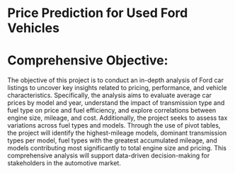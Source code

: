 # Price Prediction for Used Ford Vehicles

# Comprehensive Objective:

The objective of this project is to conduct an in-depth analysis of Ford car listings to uncover key insights related to pricing, performance, and vehicle characteristics. Specifically, the analysis aims to evaluate average car prices by model and year, understand the impact of transmission type and fuel type on price and fuel efficiency, and explore correlations between engine size, mileage, and cost. Additionally, the project seeks to assess tax variations across fuel types and models. Through the use of pivot tables, the project will identify the highest-mileage models, dominant transmission types per model, fuel types with the greatest accumulated mileage, and models contributing most significantly to total engine size and pricing. This comprehensive analysis will support data-driven decision-making for stakeholders in the automotive market.
